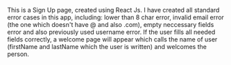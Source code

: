 This is a Sign Up page, created using React Js. I have created all standard error cases in this app, including: lower than 8 char error, invalid email error (the one which doesn't have @ and also .com), empty neccessary fields error and also previously used username error. If the user fills all needed fields correctly, a welcome page will appear which calls the name of user (firstName and lastName which the user is written) and welcomes the person.
